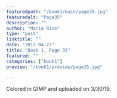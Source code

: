 ```yaml
---
featuredpath: "/book1/main/page35.jpg"
featuredalt: "Page35"
description: ""
author: "Maria Rice"
type: "post"
linktitle: ""
date: "2017-04-22"
title: "Book 1, Page 35"
featured: ""
categories: ["book1"]
preview: "/book1/preview/page35.jpg"

---
```


Colored in GIMP and uploaded on 3/30/19.
